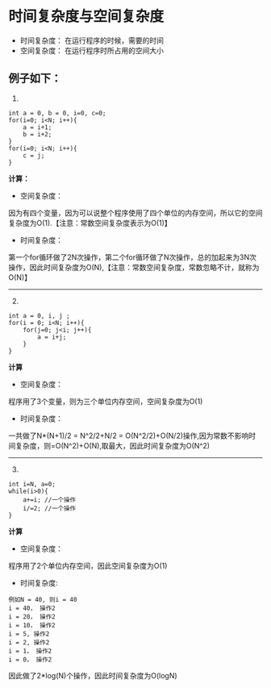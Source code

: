 # 时间复杂度与空间复杂度

- 时间复杂度： 在运行程序的时候，需要的时间
- 空间复杂度： 在运行程序时所占用的空间大小



## 例子如下：

1. 
```
int a = 0, b = 0, i=0, c=0;
for(i=0; i<N; i++){
    a = i+1;
    b = i+2;
}
for(i=0; i<N; i++){
    c = j;
}

```

**计算：**

- 空间复杂度：

因为有四个变量，因为可以说整个程序使用了四个单位的内存空间，所以它的空间复杂度为O(1).【注意：常数空间复杂度表示为O(1)】

- 时间复杂度：

第一个for循环做了2N次操作，第二个for循环做了N次操作，总的加起来为3N次操作，因此时间复杂度为O(N),【注意：常数空间复杂度，常数忽略不计，就称为O(N)】


----------------------------------------------

2. 
```
int a = 0, i, j ;
for(i = 0; i<N; i++){
    for(j=0; j<i; j++){
        a = i+j;
    }
}

```

**计算**

- 空间复杂度：

程序用了3个变量，则为三个单位内存空间，空间复杂度为O(1)

- 时间复杂度：

一共做了N*(N+1)/2 = N^2/2+N/2 = O(N^2/2)+O(N/2)操作,因为常数不影响时间复杂度，则=O(N^2)+O(N),取最大，因此时间复杂度为O(N^2)

-----------------------

3. 
```
int i=N, a=0;
while(i>0){
    a+=i; //一个操作
    i/=2; //一个操作
}
```

**计算**

- 空间复杂度：

程序用了2个单位内存空间，因此空间复杂度为O(1)

- 时间复杂度:

```
例如N = 40, 则i = 40
i = 40， 操作2
i = 20， 操作2
i = 10， 操作2
i = 5, 操作2
i = 2, 操作2
i = 1， 操作2
i = 0， 操作2

```
因此做了2*log(N)个操作，因此时间复杂度为O(logN)


